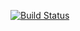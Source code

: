 [![Build Status](https://travis-ci.org/alvarocp16/sos1920-l13.svg?branch=master)](https://travis-ci.org/alvarocp16/sos1920-l13)